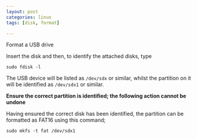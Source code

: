 ```yaml
---
layout: post
categories: linux
tags: [disk, format]

---
```

Format a USB drive

<!--more-->

Insert the disk and then, to identify the attached disks, type

```
sudo fdisk -l
```

The USB device will be listed as `/dev/sdx` or similar, whilst the partition on it will be identified as `/dev/sdx1` or similar.

**Ensure the correct partition is identified; the following action cannot be undone**

Having ensured the correct disk has been identified, the partition can be formatted as FAT16 using this command;

```
sudo mkfs -t fat /dev/sdx1
```
